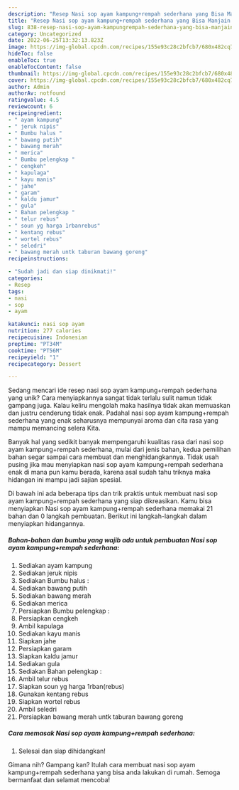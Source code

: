 ```yaml
---
description: "Resep Nasi sop ayam kampung+rempah sederhana yang Bisa Manjain Lidah"
title: "Resep Nasi sop ayam kampung+rempah sederhana yang Bisa Manjain Lidah"
slug: 838-resep-nasi-sop-ayam-kampungrempah-sederhana-yang-bisa-manjain-lidah
category: Uncategorized
date: 2022-06-25T13:32:13.823Z
image: https://img-global.cpcdn.com/recipes/155e93c28c2bfcb7/680x482cq70/nasi-sop-ayam-kampungrempah-sederhana-foto-resep-utama.jpg
hideToc: false
enableToc: true
enableTocContent: false
thumbnail: https://img-global.cpcdn.com/recipes/155e93c28c2bfcb7/680x482cq70/nasi-sop-ayam-kampungrempah-sederhana-foto-resep-utama.jpg
cover: https://img-global.cpcdn.com/recipes/155e93c28c2bfcb7/680x482cq70/nasi-sop-ayam-kampungrempah-sederhana-foto-resep-utama.jpg
author: Admin
authorAv: notfound
ratingvalue: 4.5
reviewcount: 6
recipeingredient:
- " ayam kampung"
- " jeruk nipis"
- " Bumbu halus "
- " bawang putih"
- " bawang merah"
- " merica"
- " Bumbu pelengkap "
- " cengkeh"
- " kapulaga"
- " kayu manis"
- " jahe"
- " garam"
- " kaldu jamur"
- " gula"
- " Bahan pelengkap "
- " telur rebus"
- " soun yg harga 1rbanrebus"
- " kentang rebus"
- " wortel rebus"
- " seledri"
- " bawang merah untk taburan bawang goreng"
recipeinstructions:

- "Sudah jadi dan siap dinikmati!"
categories:
- Resep
tags:
- nasi
- sop
- ayam

katakunci: nasi sop ayam 
nutrition: 277 calories
recipecuisine: Indonesian
preptime: "PT34M"
cooktime: "PT56M"
recipeyield: "1"
recipecategory: Dessert

---
```





Sedang mencari ide resep nasi sop ayam kampung+rempah sederhana yang unik? Cara menyiapkannya sangat tidak terlalu sulit namun tidak gampang juga. Kalau keliru mengolah maka hasilnya tidak akan memuaskan dan justru cenderung tidak enak. Padahal nasi sop ayam kampung+rempah sederhana yang enak seharusnya mempunyai aroma dan cita rasa yang mampu memancing selera Kita.







Banyak hal yang sedikit banyak mempengaruhi kualitas rasa dari nasi sop ayam kampung+rempah sederhana, mulai dari jenis bahan, kedua pemilihan bahan segar sampai cara membuat dan menghidangkannya. Tidak usah pusing jika mau menyiapkan nasi sop ayam kampung+rempah sederhana enak di mana pun kamu berada, karena asal sudah tahu triknya maka hidangan ini mampu jadi sajian spesial.






Di bawah ini ada beberapa tips dan trik praktis untuk membuat nasi sop ayam kampung+rempah sederhana yang siap dikreasikan. Kamu bisa menyiapkan Nasi sop ayam kampung+rempah sederhana memakai 21 bahan dan 0 langkah pembuatan. Berikut ini langkah-langkah dalam menyiapkan hidangannya.

<!--inarticleads1-->

##### Bahan-bahan dan bumbu yang wajib ada untuk pembuatan Nasi sop ayam kampung+rempah sederhana:

1. Sediakan  ayam kampung
1. Sediakan  jeruk nipis
1. Sediakan  Bumbu halus :
1. Sediakan  bawang putih
1. Sediakan  bawang merah
1. Sediakan  merica
1. Persiapkan  Bumbu pelengkap :
1. Persiapkan  cengkeh
1. Ambil  kapulaga
1. Sediakan  kayu manis
1. Siapkan  jahe
1. Persiapkan  garam
1. Siapkan  kaldu jamur
1. Sediakan  gula
1. Sediakan  Bahan pelengkap :
1. Ambil  telur rebus
1. Siapkan  soun yg harga 1rban(rebus)
1. Gunakan  kentang rebus
1. Siapkan  wortel rebus
1. Ambil  seledri
1. Persiapkan  bawang merah untk taburan bawang goreng




<!--inarticleads2-->

##### Cara memasak Nasi sop ayam kampung+rempah sederhana:


1. Selesai dan siap dihidangkan!



Gimana nih? Gampang kan? Itulah cara membuat nasi sop ayam kampung+rempah sederhana yang bisa anda lakukan di rumah. Semoga bermanfaat dan selamat mencoba!
